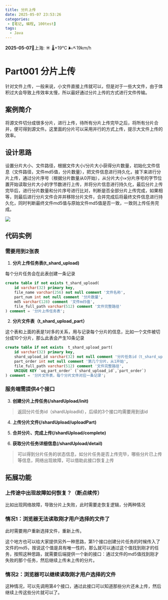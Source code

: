 ```yaml
---
title: 分片上传
date: 2025-05-07 23:53:26
categories:
 - [笔记, 编程, 100test]
tags:
  - Java
---
```

**2025-05-07**🌱上海: ☀️   🌡️+19°C 🌬️↖19km/h

# Part001 分片上传
  针对文件上传，一般来说，小文件直接上传就可以，但是对于一些大文件，由于体积过大会导致上传效率太慢，所以最好通过分片上传的方式进行文件传输。

## 案例简介

将源文件切分成很多分片，进行上传，待所有分片上传完毕之后，将所有分片合并，便可得到源文件。这里面的分片可以采用并行的方式上传，提示大文件上传的效率。

## 设计思路

设置分片大小、文件路径，根据文件大小/分片大小获得分片数量，初始化文件信息（文件路径，文件md5值，分片数量），把文件信息进行持久化，接下来进行分片上传，通过分片序号（根据分片数量从0开始），从分片大小×分片序号的字节位置开始读取分片大小的字节数进行上传，并将分片信息进行持久化，最后分片上传完毕后，进行分片数量和分片序号进行比对，判断是否全部分片上传完成，如果相等，则最后进行分片文件合并并移除分片文件，合并完成后将最终文件信息进行持久化，同时判断最终文件md5值与原始文件md5值是否一致，一致则上传任务完成。

![](https://xqqmo2q8lg.feishu.cn/space/api/box/stream/download/asynccode/?code=YjFmOTc1ZjY0YjIwYTA3YjRlNzM1MGE3OWYxNjc4ZDhfYzQzdTdlejIwN2I0ZEFCSm1RdlpBQzdNWEliVlZzQllfVG9rZW46SlZDb2IzYVRkbzR5dUF4VnhPdGNYUkhKbmpnXzE3NDY2MzMyNTk6MTc0NjYzNjg1OV9WNA)

## 代码实例

### **需要用到2张表**

1. **分片上传任务表(t_shard_upload)**
    

每个分片任务会在此表创建一条记录

```SQL
create table if not exists t_shard_upload(
    id varchar(32) primary key,
    file_name varchar(256) not null comment '文件名称',
    part_num int not null comment '分片数量',
    md5 varchar(128) comment '文件md5值',
    file_full_path varchar(512) comment '文件完整路径'
) comment = '分片上传任务表';
```

2. **分片文件表（t_shard_upload_part）**
    

这个表和上面的表是1对多的关系，用与记录每个分片的信息，比如一个文件被切分成10个分片，那么此表会产生10条记录

```SQL
create table if not exists  t_shard_upload_part(
    id varchar(32) primary key,
    shard_upload_id varchar(32) not null comment '分片任务id（t_shard_upload.id）',
    part_order int not null comment '第几个分片，从1开始',
    file_full_path varchar(512) comment '文件完整路径',
    UNIQUE KEY `uq_part_order` (`shard_upload_id`,`part_order`)
) comment = '分片文件表，每个分片文件对应一条记录';
```

### **服务端需提供4个接口**

3. **创建分片上传任务(/shardUpload/init)**
    

> 返回分片任务id（shardUploadId），后续的3个接口均需要用到该id

4. **上传分片文件(/shardUpload/uploadPart)**
    
5. **合并分片、完成上传(/shardUpload/complete)**
    
6. **获取分片任务详细信息(/shardUpload/detail)**
    

> 可以得到分片任务的状态信息，如分片任务是否上传完毕，哪些分片已上传等信息，网络出现故障，可以借助此接口恢复上传

## 拓展功能

### **上传途中出现故障如何恢复？（断点续传）**

比如出现网络故障，导致分片上失败，此时需要走恢复逻辑，分两种情况

### **情况1：浏览器无法读取刚才用户选择的文件了**

此时需要用户重新选择文件，重新上传。

这个地方也可以给大家提供另外一种思路，第1个接口创建分片任务的时候传入了文件的md5，按说这个值是具有唯一性的，那么就可以通过这个值找到刚才的任务，按照这种思路，就需要后端提供一个新的接口：通过文件的md5值找到刚才失败的那个任务，然后继续上传未上传的分片。

### **情况2：浏览器可以继续读取刚才用户选择的文件**

这种情况，可以先调用第4个接口，通过此接口可以知道那些分片还未上传，然后继续上传这些分片就可以了。